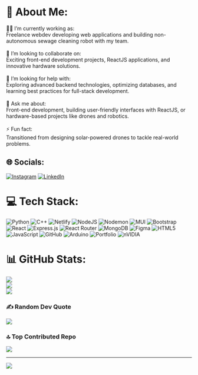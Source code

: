 # 💫 About Me:
👨‍💻 I’m currently working as:<br>Freelance webdev developing web applications and building non-autonomous sewage cleaning robot with my team.<br><br>🤝 I’m looking to collaborate on:<br>Exciting front-end development projects, ReactJS applications, and innovative hardware solutions.<br><br>🧠 I’m looking for help with:<br>Exploring advanced backend technologies, optimizing databases, and learning best practices for full-stack development.<br><br>💬 Ask me about:<br>Front-end development, building user-friendly interfaces with ReactJS, or hardware-based projects like drones and robotics.<br><br>⚡ Fun fact:<br>Transitioned from designing solar-powered drones to tackle real-world problems.


## 🌐 Socials:
[![Instagram](https://img.shields.io/badge/Instagram-%23E4405F.svg?logo=Instagram&logoColor=white)](https://instagram.com/sudan.vikki) [![LinkedIn](https://img.shields.io/badge/LinkedIn-%230077B5.svg?logo=linkedin&logoColor=white)](https://linkedin.com/in/sudarsanan2004) 

# 💻 Tech Stack:
![Python](https://img.shields.io/badge/python-3670A0?style=flat-square&logo=python&logoColor=ffdd54) ![C++](https://img.shields.io/badge/c++-%2300599C.svg?style=flat-square&logo=c%2B%2B&logoColor=white) ![Netlify](https://img.shields.io/badge/netlify-%23000000.svg?style=flat-square&logo=netlify&logoColor=#00C7B7) ![NodeJS](https://img.shields.io/badge/node.js-6DA55F?style=flat-square&logo=node.js&logoColor=white) ![Nodemon](https://img.shields.io/badge/NODEMON-%23323330.svg?style=flat-square&logo=nodemon&logoColor=%BBDEAD) ![MUI](https://img.shields.io/badge/MUI-%230081CB.svg?style=flat-square&logo=mui&logoColor=white) ![Bootstrap](https://img.shields.io/badge/bootstrap-%238511FA.svg?style=flat-square&logo=bootstrap&logoColor=white) ![React](https://img.shields.io/badge/react-%2320232a.svg?style=flat-square&logo=react&logoColor=%2361DAFB) ![Express.js](https://img.shields.io/badge/express.js-%23404d59.svg?style=flat-square&logo=express&logoColor=%2361DAFB) ![React Router](https://img.shields.io/badge/React_Router-CA4245?style=flat-square&logo=react-router&logoColor=white) ![MongoDB](https://img.shields.io/badge/MongoDB-%234ea94b.svg?style=flat-square&logo=mongodb&logoColor=white) ![Figma](https://img.shields.io/badge/figma-%23F24E1E.svg?style=flat-square&logo=figma&logoColor=white) ![HTML5](https://img.shields.io/badge/html5-%23E34F26.svg?style=flat-square&logo=html5&logoColor=white) ![JavaScript](https://img.shields.io/badge/javascript-%23323330.svg?style=flat-square&logo=javascript&logoColor=%23F7DF1E) ![GitHub](https://img.shields.io/badge/github-%23121011.svg?style=flat-square&logo=github&logoColor=white) ![Arduino](https://img.shields.io/badge/-Arduino-00979D?style=flat-square&logo=Arduino&logoColor=white) ![Portfolio](https://img.shields.io/badge/Portfolio-%23000000.svg?style=flat-square&logo=firefox&logoColor=#FF7139) ![nVIDIA](https://img.shields.io/badge/nVIDIA-%2376B900.svg?style=flat-square&logo=nVIDIA&logoColor=white)
# 📊 GitHub Stats:
![](https://github-readme-stats.vercel.app/api?username=sudarsanan2004&theme=algolia&hide_border=false&include_all_commits=false&count_private=false)<br/>
![](https://github-readme-streak-stats.herokuapp.com/?user=sudarsanan2004&theme=algolia&hide_border=false)<br/>
![](https://github-readme-stats.vercel.app/api/top-langs/?username=sudarsanan2004&theme=algolia&hide_border=false&include_all_commits=false&count_private=false&layout=compact)

### ✍️ Random Dev Quote
![](https://quotes-github-readme.vercel.app/api?type=horizontal&theme=light)

### 🔝 Top Contributed Repo
![](https://github-contributor-stats.vercel.app/api?username=sudarsanan2004&limit=5&theme=default_repocard&combine_all_yearly_contributions=true)

---
[![](https://visitcount.itsvg.in/api?id=sudarsanan2004&icon=0&color=0)](https://visitcount.itsvg.in)

<!-- Proudly created with GPRM ( https://gprm.itsvg.in ) -->
